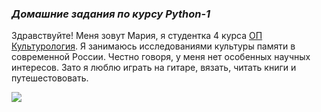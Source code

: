 ### *Домашние задания по курсу Python-1*

Здравствуйте! Меня зовут Мария, я студентка 4 курса [ОП Культурология](https://www.hse.ru/ba/cultural). Я занимаюсь исследованиями культуры памяти в современной России. Честно говоря, у меня нет особенных научных интересов. Зато я люблю играть на гитаре, вязать, читать книги и путешестововать. 

![](https://wallbox.ru/resize/1680x1050/wallpapers/main2/201716/149241522858f472fc771366.51671582.jpg)
